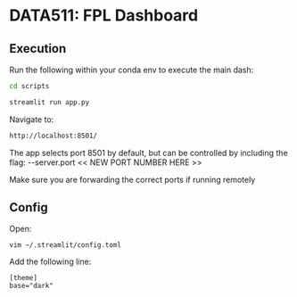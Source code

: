 # DATA511: FPL Dashboard

## Execution

Run the following within your conda env to execute the main dash:

```bash
cd scripts
```

```bash
streamlit run app.py
```

Navigate to:

```bash
http://localhost:8501/
```

The app selects port 8501 by default, but can be controlled by including the flag: --server.port << NEW PORT NUMBER HERE >>

Make sure you are forwarding the correct ports if running remotely

## Config

Open:
```
vim ~/.streamlit/config.toml
```

Add the following line:
```
[theme]
base="dark"
```
